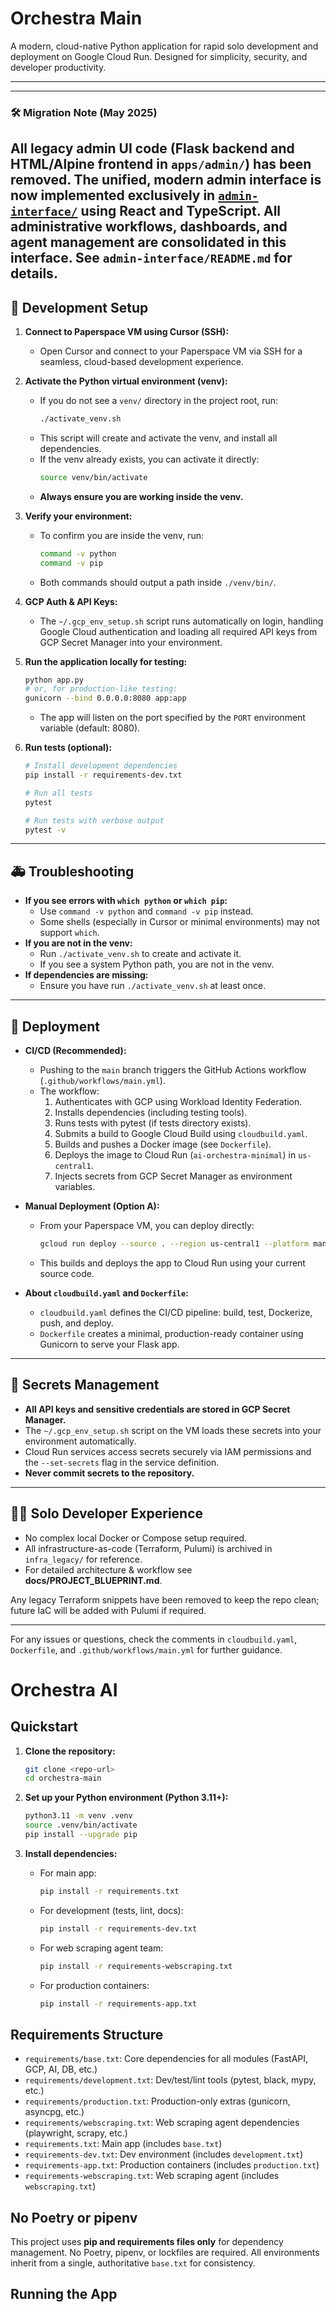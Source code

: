 # Orchestra Main

A modern, cloud-native Python application for rapid solo development and deployment on Google Cloud Run. Designed for simplicity, security, and developer productivity.

---

---

### 🛠️ Migration Note (May 2025)

## All legacy admin UI code (Flask backend and HTML/Alpine frontend in `apps/admin/`) has been removed. The unified, modern admin interface is now implemented exclusively in [`admin-interface/`](admin-interface/README.md:1) using React and TypeScript. All administrative workflows, dashboards, and agent management are consolidated in this interface. See `admin-interface/README.md` for details.

## 🚀 Development Setup

1. **Connect to Paperspace VM using Cursor (SSH):**

   - Open Cursor and connect to your Paperspace VM via SSH for a seamless, cloud-based development experience.

2. **Activate the Python virtual environment (venv):**

   - If you do not see a `venv/` directory in the project root, run:
     ```bash
     ./activate_venv.sh
     ```
   - This script will create and activate the venv, and install all dependencies.
   - If the venv already exists, you can activate it directly:
     ```bash
     source venv/bin/activate
     ```
   - **Always ensure you are working inside the venv.**

3. **Verify your environment:**

   - To confirm you are inside the venv, run:
     ```bash
     command -v python
     command -v pip
     ```
   - Both commands should output a path inside `./venv/bin/`.

4. **GCP Auth & API Keys:**

   - The `~/.gcp_env_setup.sh` script runs automatically on login, handling Google Cloud authentication and loading all required API keys from GCP Secret Manager into your environment.

5. **Run the application locally for testing:**

   ```bash
   python app.py
   # or, for production-like testing:
   gunicorn --bind 0.0.0.0:8080 app:app
   ```

   - The app will listen on the port specified by the `PORT` environment variable (default: 8080).

6. **Run tests (optional):**

   ```bash
   # Install development dependencies
   pip install -r requirements-dev.txt

   # Run all tests
   pytest

   # Run tests with verbose output
   pytest -v
   ```

---

## 🚑 Troubleshooting

- **If you see errors with `which python` or `which pip`:**
  - Use `command -v python` and `command -v pip` instead.
  - Some shells (especially in Cursor or minimal environments) may not support `which`.
- **If you are not in the venv:**
  - Run `./activate_venv.sh` to create and activate it.
  - If you see a system Python path, you are not in the venv.
- **If dependencies are missing:**
  - Ensure you have run `./activate_venv.sh` at least once.

---

## 🚢 Deployment

- **CI/CD (Recommended):**

  - Pushing to the `main` branch triggers the GitHub Actions workflow (`.github/workflows/main.yml`).
  - The workflow:
    1. Authenticates with GCP using Workload Identity Federation.
    2. Installs dependencies (including testing tools).
    3. Runs tests with pytest (if tests directory exists).
    4. Submits a build to Google Cloud Build using `cloudbuild.yaml`.
    5. Builds and pushes a Docker image (see `Dockerfile`).
    6. Deploys the image to Cloud Run (`ai-orchestra-minimal`) in `us-central1`.
    7. Injects secrets from GCP Secret Manager as environment variables.

- **Manual Deployment (Option A):**

  - From your Paperspace VM, you can deploy directly:
    ```bash
    gcloud run deploy --source . --region us-central1 --platform managed --allow-unauthenticated
    ```
  - This builds and deploys the app to Cloud Run using your current source code.

- **About `cloudbuild.yaml` and `Dockerfile`:**
  - `cloudbuild.yaml` defines the CI/CD pipeline: build, test, Dockerize, push, and deploy.
  - `Dockerfile` creates a minimal, production-ready container using Gunicorn to serve your Flask app.

---

## 🔐 Secrets Management

- **All API keys and sensitive credentials are stored in GCP Secret Manager.**
- The `~/.gcp_env_setup.sh` script on the VM loads these secrets into your environment automatically.
- Cloud Run services access secrets securely via IAM permissions and the `--set-secrets` flag in the service definition.
- **Never commit secrets to the repository.**

---

## 🧑‍💻 Solo Developer Experience

- No complex local Docker or Compose setup required.
- All infrastructure-as-code (Terraform, Pulumi) is archived in `infra_legacy/` for reference.
- For detailed architecture & workflow see **docs/PROJECT_BLUEPRINT.md**.

Any legacy Terraform snippets have been removed to keep the repo clean; future IaC will be added with Pulumi if required.

---

For any issues or questions, check the comments in `cloudbuild.yaml`, `Dockerfile`, and `.github/workflows/main.yml` for further guidance.

# Orchestra AI

## Quickstart

1. **Clone the repository:**

   ```bash
   git clone <repo-url>
   cd orchestra-main
   ```

2. **Set up your Python environment (Python 3.11+):**

   ```bash
   python3.11 -m venv .venv
   source .venv/bin/activate
   pip install --upgrade pip
   ```

3. **Install dependencies:**
   - For main app:
     ```bash
     pip install -r requirements.txt
     ```
   - For development (tests, lint, docs):
     ```bash
     pip install -r requirements-dev.txt
     ```
   - For web scraping agent team:
     ```bash
     pip install -r requirements-webscraping.txt
     ```
   - For production containers:
     ```bash
     pip install -r requirements-app.txt
     ```

## Requirements Structure

- `requirements/base.txt`: Core dependencies for all modules (FastAPI, GCP, AI, DB, etc.)
- `requirements/development.txt`: Dev/test/lint tools (pytest, black, mypy, etc.)
- `requirements/production.txt`: Production-only extras (gunicorn, asyncpg, etc.)
- `requirements/webscraping.txt`: Web scraping agent dependencies (playwright, scrapy, etc.)
- `requirements.txt`: Main app (includes `base.txt`)
- `requirements-dev.txt`: Dev environment (includes `development.txt`)
- `requirements-app.txt`: Production containers (includes `production.txt`)
- `requirements-webscraping.txt`: Web scraping agent (includes `webscraping.txt`)

## No Poetry or pipenv

This project uses **pip and requirements files only** for dependency management. No Poetry, pipenv, or lockfiles are required. All environments inherit from a single, authoritative `base.txt` for consistency.

## Running the App
